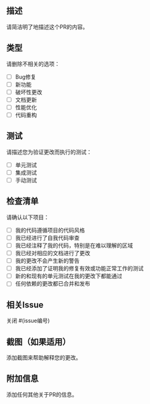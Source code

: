 ## 描述
请简洁明了地描述这个PR的内容。

## 类型
请删除不相关的选项：
- [ ] Bug修复
- [ ] 新功能
- [ ] 破坏性更改
- [ ] 文档更新
- [ ] 性能优化
- [ ] 代码重构

## 测试
请描述您为验证更改而执行的测试：

- [ ] 单元测试
- [ ] 集成测试
- [ ] 手动测试

## 检查清单
请确认以下项目：

- [ ] 我的代码遵循项目的代码风格
- [ ] 我已经进行了自我代码审查
- [ ] 我已经注释了我的代码，特别是在难以理解的区域
- [ ] 我已经对相应的文档进行了更改
- [ ] 我的更改不会产生新的警告
- [ ] 我已经添加了证明我的修复有效或功能正常工作的测试
- [ ] 新的和现有的单元测试在我的更改下都能通过
- [ ] 任何依赖的更改都已合并和发布

## 相关Issue
关闭 #(issue编号)

## 截图（如果适用）
添加截图来帮助解释您的更改。

## 附加信息
添加任何其他关于PR的信息。
